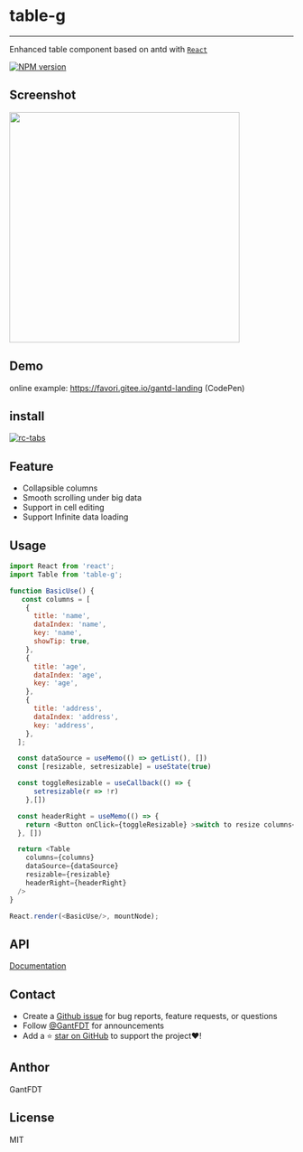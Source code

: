 # table-g

---
Enhanced table component based on antd with [`React`](https://facebook.github.io/react/)

[![NPM version][npm-image]][npm-url]

[npm-image]: https://img.shields.io/npm/v/table-g.svg
[npm-url]: https://www.npmjs.com/package/table-g

## Screenshot

<img src='https://zos.alipayobjects.com/rmsportal/JwLASrsOYJuFRIt.png' width='408'>

## Demo

online example: https://favori.gitee.io/gantd-landing (CodePen)

## install

[![rc-tabs](https://nodei.co/npm/table-g.png)](https://npmjs.org/package/table-g)

## Feature

- Collapsible columns
- Smooth scrolling under big data
- Support in cell editing
- Support Infinite data loading
  
## Usage

```js
import React from 'react';
import Table from 'table-g';

function BasicUse() {
   const columns = [
    {
      title: 'name',
      dataIndex: 'name',
      key: 'name',
      showTip: true,
    },
    {
      title: 'age',
      dataIndex: 'age',
      key: 'age',
    },
    {
      title: 'address',
      dataIndex: 'address',
      key: 'address',
    },
  ];

  const dataSource = useMemo(() => getList(), [])
  const [resizable, setresizable] = useState(true)

  const toggleResizable = useCallback(() => {
      setresizable(r => !r)
    },[])

  const headerRight = useMemo(() => {
    return <Button onClick={toggleResizable} >switch to resize columns</Button>
  }, [])

  return <Table
    columns={columns}
    dataSource={dataSource}
    resizable={resizable}
    headerRight={headerRight}
  />
}

React.render(<BasicUse/>, mountNode);
```

## API

[Documentation](https://jhildenbiddle.github.io/css-vars-ponyfill)

## Contact

- Create a [Github issue](https://github.com/jhildenbiddle/css-vars-ponyfill/issues) for bug reports, feature requests, or questions
- Follow [@GantFDT](https://twitter.com/jhildenbiddle) for announcements
- Add a ⭐️ [star on GitHub](https://github.com/jhildenbiddle/css-vars-ponyfill) to support the project❤️!

## Anthor 

GantFDT

## License

MIT